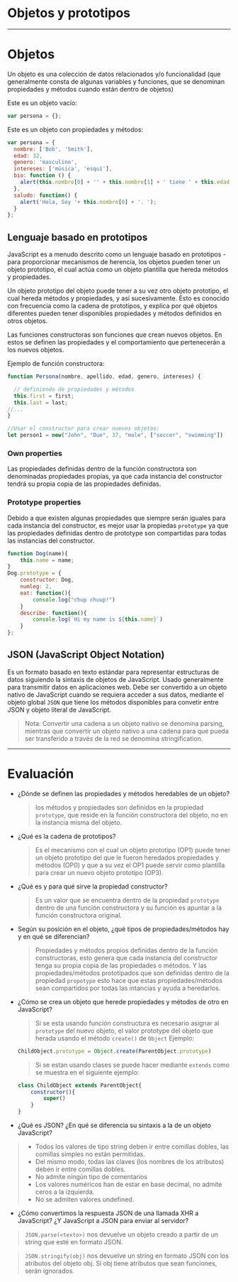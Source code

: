 #  Objetos y prototipos 
----------------

# Objetos
Un objeto es una colección de datos relacionados y/o funcionalidad (que generalmente consta de algunas variables y funciones, que se denominan propiedades y métodos cuando están dentro de objetos)

Este es un objeto vacío:
``` JavaScript
var persona = {};
```
Este es un objeto con propiedades y métodos:
``` JavaScript
var persona = {
  nombre: ['Bob', 'Smith'],
  edad: 32,
  genero: 'masculino',
  intereses: ['música', 'esquí'],
  bio: function () {
    alert(this.nombre[0] + '' + this.nombre[1] + ' tiene ' + this.edad + ' años. Le gusta ' + this.intereses[0] + ' y ' + this.intereses[1] + '.');
  },
  saludo: function() {
    alert('Hola, Soy '+ this.nombre[0] + '. ');
  }
};
```

## Lenguaje basado en prototipos
JavaScript es a menudo descrito como un lenguaje basado en prototipos - para proporcionar mecanismos de herencia, los objetos pueden tener un objeto prototipo, el cual actúa como un objeto plantilla que hereda métodos y propiedades.

Un objeto prototipo del objeto puede tener a su vez otro objeto prototipo, el cual hereda métodos y propiedades, y así sucesivamente. Esto es conocido con frecuencia como la cadena de prototipos, y explica por qué objetos diferentes pueden tener disponibles propiedades y métodos definidos en otros objetos.

Las funciones constructoras son funciones que crean nuevos objetos. En estos se definen las propiedades y el comportamiento que pertenecerán a los nuevos objetos.

Ejemplo de función constructora:
```JavaScript
function Persona(nombre, apellido, edad, genero, intereses) {

  // definiendo de propiedades y métodos
  this.first = first;
  this.last = last;
//...
}

//Usar el constructor para crear nuevos objetos:
let person1 = new("John", "Due", 37, "male", ["soccer", "swimming"])
```

### Own properties
Las propiedades definidas dentro de la función constructora son denominadas propiedades propias, ya que cada instancia del constructor tendrá su propia copia de las propiedades definidas.

### Prototype properties
Debido a que existen algunas propiedades que siempre serán iguales para cada instancia del constructor, es mejor usar la propiedas `prototype` ya que las propiedades definidas dentro de prototype son compartidas para todas las instancias del constructor.

```JavaScript
function Dog(name){
    this.name = name;
}
Dog.prototype = {
    constructor: Dog,
    numleg: 2,
    eat: function(){
        console.log("chup chuup!")
    }
    describe: function(){
        console.log(`Hi my name is ${this.name}`)
    }
};
```
## JSON (JavaScript Object Notation)
Es un formato basado en texto estándar para representar estructuras de datos siguiendo la sintaxis de objetos de JavaScript. Usado generalmente para transmitir datos en aplicaciones web.
Debe ser convertido a un objeto nativo de JavaScript cuando se requiera acceder a sus datos, mediante el objeto global `JSON` que tiene los métodos disponibles para convetir entre JSON y objeto literal de JavaScript.

> Nota: Convertir una cadena a un objeto nativo se denomina parsing, mientras que convertir un objeto nativo a una cadena para que pueda ser transferido a través de la red se denomina stringification.

-------------------------------
# Evaluación

- ¿Dónde se definen las propiedades y métodos heredables de un objeto?
    > los métodos y propiedades son definidos en la propiedad `prototype`, que reside en la función constructora del objeto, no en la instancia misma del objeto.

- ¿Qué es la cadena de prototipos?
    > Es el mecanismo con el cual un objeto prototipo (OP1) puede tener un objeto prototipo del que le fueron heredados propiedades y métodos (OP0) y que a su vez el OP1 puede servir como plantilla para crear un nuevo objeto prototipo (OP3). 

- ¿Qué es y para qué sirve la propiedad constructor?
    > Es un valor que se encuentra dentro de la propiedad `prototype` dentro de una función constructora y su función es apuntar a la función constructora original.

- Según su posición en el objeto, ¿qué tipos de propiedades/métodos hay y en qué se diferencian?
    > Propiedades y métodos propios definidas dentro de la función constructoras, esto genera que cada instancia del constructor tenga su propia copia de las propiedades o métodos. Y las propiedades/métodos prototipados que son definidas dentro de la propiedad `propotype` esto hace que estas propiedades/métodos sean compartidos por todas las intancias y ayuda a heredarlos.
- ¿Cómo se crea un objeto que herede propiedades y métodos de otro en JavaScript? 
    > Si se esta usando función constructura es necesario asignar al `prototype` del nuevo objeto, el valor prototype del objeto que herada usando el método `create()` de `Object` Ejemplo:
    ```JavaScript
    ChildObject.prototype = Object.create(ParentObject.prototype)
    ```
    > Si se estan usando clases se puede hacer mediante `extends` como se muestra en el siguiente ejemplo:
    ```JavaScript
    class ChildObject extends ParentObject{
        constructor(){
            super()
        }
    }
    ```

- ¿Qué es JSON? ¿En qué se diferencia su sintaxis a la de un objeto JavaScript? 
>  - Todos los valores de tipo string deben ir entre comillas dobles, las comillas simples no están permitidas.
> - Del mismo modo, todas las claves (los nombres de los atributos) deben ir entre comillas dobles.
> - No admite ningún tipo de comentarios
> - Los valores numéricos han de estar en base decimal, no admite ceros a la izquierda.
> - No se admiten valores undefined.

- ¿Cómo convertimos la respuesta JSON de una llamada XHR a JavaScript? ¿Y JavaScript a JSON para enviar al servidor?
> `JSON.parse(<texto>)` nos devuelve un objeto creado a partir de un string que esté en formato JSON.

> `JSON.stringify(obj)` nos devuelve un string en formato JSON con los atributos del objeto obj. Si obj tiene atributos que sean funciones, serán ignorados.